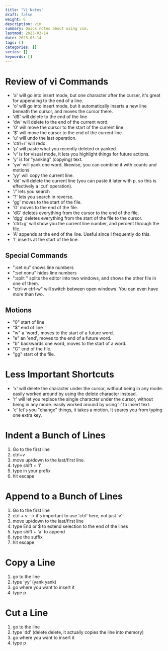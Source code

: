 ```yaml
---
title: "Vi Notes"
draft: false
weight: 6
description: vim
summary: Quick notes about using vim.
lastmod: 2023-03-14
date: 2023-03-14
tags: []
categories: []
series: []
keywords: []
---
```


# Review of vi Commands

* 'a' will go into insert mode, but one character after the curser, it's great for appending to the end of a line.
* 'o' will go into insert mode, but it automatically inserts a new line beneath the cursor, and moves the cursor there.
* 'd$' will delete to the end of the line
* 'dw' will delete to the end of the current word.
* '0' will move the cursor to the start of the current line.
* '$' will move the cursor to the end of the current line.
* 'u' will undo the last operation.
* 'ctrl+r' will redo.
* 'p' will paste what you recently deleted or yanked.
* 'v' is for visual mode, it lets you highlight things for future actions.
* 'y' is for "yanking" (copying) text.
* 'yw' will yank one word.  likewise, you can combine it with counts and motions.
* 'yy' will copy the current line.
* 'dd' will delete the current line (you can paste it later with p, so this is effectively a 'cut' operation).
* '/' lets you search
* '?' lets you search in reverse.
* 'gg' moves to the start of the file.
* 'G' moves to the end of the file.
* 'dG' deletes everything from the cursor to the end of the file.
* 'dgg' deletes everything from the start of the file to the cursor.
* 'ctrl+g' will show you the current line number, and percent through the file.
* 'A' appends at the end of the line.  Useful since I frequently do this.
* 'I' inserts at the start of the line.

## Special Commands
* ":set nu" shows line numbers
* ":set nonu" hides line numbers
* ":split <filename>" splits the editor into two windows, and shows the other file in one of them.
* "ctrl-w ctrl-w" will switch between open windows. You can even have more than two.

## Motions
* "0" start of line
* "$" end of line
* "w" a 'word', moves to the start of a future word.
* "e" an 'end', moves to the end of a future word.
* "b" backwards one word, moves to the start of a word.
* "G" end of the file.
* "gg" start of the file.

# Less Important Shortcuts
* 'x' will delete the character under the cursor, without being in any mode. easily worked around by using the delete character instead.
* 'r' will let you replace the single character under the cursor, without being in any mode. easily worked around by using 'i' to insert text.
* 'c' let's you "change" things, it takes a motion.  It spares you from typing one extra key.

# Indent a Bunch of Lines

1. Go to the first line
2. ctrl+v
3. move up/down to the last/first line.
4. type shift + 'i'
5. type in your prefix
6. hit escape 

# Append to a Bunch of Lines

1. Go to the first line
2. ctrl + v --> it's important to use 'ctrl' here, not just 'v'!
3. move up/down to the last/first line
4. type End or $ to extend selection to the end of the lines
5. type shift + 'a' to append
6. type the suffix
7. hit escape

# Copy a Line

1. go to the line
2. type 'yy' (yank yank)
3. go where you want to insert it
4. type p

# Cut a Line

1. go to the line
2. type 'dd' (delete delete, it actually copies the line into memory)
3. go where you want to insert it
4. type p
